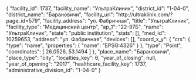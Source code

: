 {
    "facility_id": 1737,
    "facility_name": "УльтраКлиник",
    "district_id": "1-04-0",
    "district_name": "Барановичи",
    "facility_url": "http:\/\/ultraklinik.com\/?page_id=579",
    "facility_address": "ул. Фабричная",
    "title": "УльтраКлиник",
    "facility_type": "Медицинский центр",
    "ap_1": "22-97Б",
    "name": "УльтраКлиник",
    "state": "public institution",
    "stats": [],
    "med_id": 10259653,
    "address": "ул. Фабричная",
    "devices": [],
    "coord_x_y": {
        "crs": {
            "type": "name",
            "properties": {
                "name": "EPSG:4326"
            }
        },
        "type": "Point",
        "coordinates": [
            26.0526,
            53.1494
        ]
    },
    "place_name": "Барановичи",
    "place_type": "city",
    "localties_key": 6,
    "year_of_closing": null,
    "year_of_opening": "2017",
    "healthcare_facility_key": 1737,
    "administrative_division_id": "1-04-0"
}